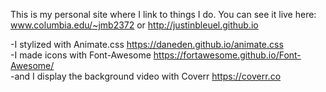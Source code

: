 This is my personal site where I link to things I do. You can see it live here: www.columbia.edu/~jmb2372 or http://justinbleuel.github.io

-I stylized with Animate.css <https://daneden.github.io/animate.css> </br>
-I made icons with Font-Awesome <https://fortawesome.github.io/Font-Awesome/> </br>
-and I display the background video with Coverr <https://coverr.co>